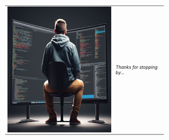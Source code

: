 <table>
     <tr> 
          <td>  
            <div align="left" >
                  <img src="https://github.com/ballipongala/ballipongala/blob/main/.github/workflows/Create%20a%20image%20%2063be9301-d430-4969-9726-2d149a0ba6c0.png?raw=true" height="400" alt="developer"/>
            </div>
          </td>
          <td>  
            <div height="800" width="300" align="left" >
                 <em>Thanks for stopping by...</em>
            </div>
          </td>
      </tr>
</table>
